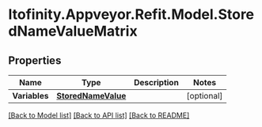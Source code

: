 # Itofinity.Appveyor.Refit.Model.StoredNameValueMatrix
## Properties

Name | Type | Description | Notes
------------ | ------------- | ------------- | -------------
**Variables** | [**StoredNameValue**](StoredNameValue.md) |  | [optional] 

[[Back to Model list]](../README.md#documentation-for-models) [[Back to API list]](../README.md#documentation-for-api-endpoints) [[Back to README]](../README.md)


